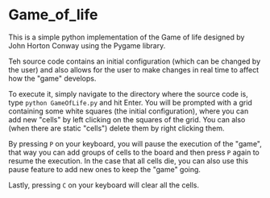 # Game_of_life

This is a simple python implementation of the Game of life designed by John Horton Conway using the Pygame library.

Teh source code contains an initial configuration (which can be changed by the user) and also allows for the user to make changes in real time to affect how the "game" develops.

To execute it, simply navigate to the directory where the source code is, type `python GameOfLife.py` and hit Enter. You will be prompted with a grid containing some white squares (the initial configuration), where you can add new "cells" by left clicking on the squares of the grid. You can also (when there are static "cells") delete them by right clicking them.

By pressing `P` on your keyboard, you will pause the execution of the "game", that way you can add groups of cells to the board and then press `P` again to resume the execution. In the case that all cells die, you can also use this pause feature to add new ones to keep the "game" going.

Lastly, pressing `C` on your keyboard will clear all the cells.
